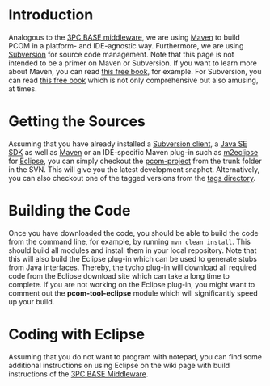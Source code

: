 # Introduction #

Analogous to the <a href='http://pppc-base.googlecode.com'>3PC BASE middleware</a>, we are using [Maven](http://maven.apache.org/) to build PCOM in a platform- and IDE-agnostic way. Furthermore, we are using [Subversion](http://subversion.tigris.org/) for source code management. Note that this page is not intended to be a primer on Maven or Subversion. If you want to learn more about Maven, you can read [this free book](http://www.sonatype.com/Support/Books/Maven-The-Complete-Reference), for example. For Subversion, you can read [this free book](http://svnbook.red-bean.com/index.en.html) which is not only comprehensive but also amusing, at times.

# Getting the Sources #

Assuming that you have already installed a [Subversion client](http://subversion.tigris.org), a [Java SE SDK](http://www.oracle.com/technetwork/java/javase/downloads/index.html) as well as [Maven](http://maven.apache.org) or an IDE-specific Maven plug-in such as [m2eclipse](http://m2eclipse.sonatype.org/) for [Eclipse](http://www.eclipse.org), you can simply checkout the [pcom-project](http://pppc-pcom.googlecode.com/svn/code/trunk/pcom-project) from the trunk folder in the SVN. This will give you the latest development snaphot. Alternatively, you can also checkout one of the tagged versions from the [tags directory](http://pppc-pcom.googlecode.com/svn/code/tags).

# Building the Code #

Once you have downloaded the code, you should be able to build the code from the command line, for example, by running `mvn clean install`. This should build all modules and install them in your local repository. Note that this will also build the Eclipse plug-in which can be used to generate stubs from Java interfaces. Thereby, the tycho plug-in will download all required code from the Eclipse download site which can take a long time to complete. If you are not working on the Eclipse plug-in, you might want to comment out the **pcom-tool-eclipse** module which will significantly speed up your build.

# Coding with Eclipse #

Assuming that you do not want to program with notepad, you can find some additional instructions on using Eclipse on the wiki page with build instructions of the <a href='http://code.google.com/p/pppc-base/wiki/BuildInstructions'>3PC BASE Middleware</a>.
